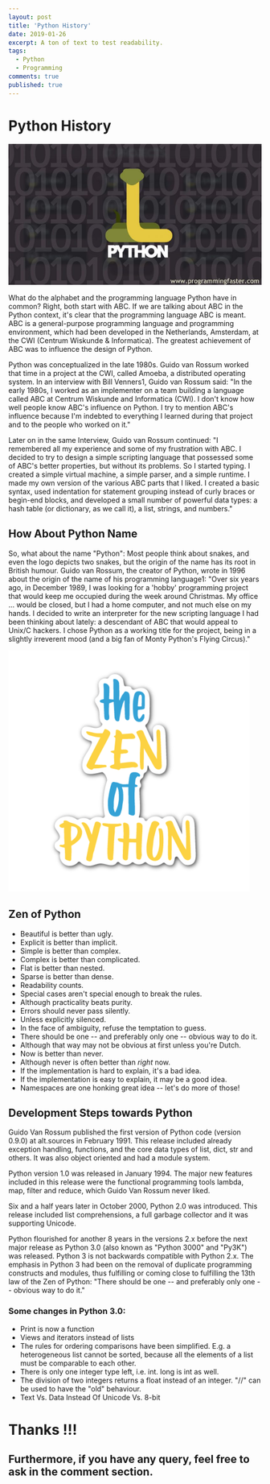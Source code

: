 ```yaml
---
layout: post
title: 'Python History'
date: 2019-01-26
excerpt: A ton of text to test readability.
tags:
  - Python
  - Programming
comments: true
published: true
---
```

# Python History

![](../img/python.jpg)
<br>

What do the alphabet and the programming language Python have in common? Right, both start with ABC. If we are talking about ABC in the Python context, it's clear that the programming language ABC is meant. ABC is a general-purpose programming language and programming environment, which had been developed in the Netherlands, Amsterdam, at the CWI (Centrum Wiskunde & Informatica). The greatest achievement of ABC was to influence the design of Python.

Python was conceptualized in the late 1980s. Guido van Rossum worked that time in a project at the CWI, called Amoeba, a distributed operating system. In an interview with Bill Venners1, Guido van Rossum said: "In the early 1980s, I worked as an implementer on a team building a language called ABC at Centrum Wiskunde and Informatica (CWI). I don't know how well people know ABC's influence on Python. I try to mention ABC's influence because I'm indebted to everything I learned during that project and to the people who worked on it."

Later on in the same Interview, Guido van Rossum continued: "I remembered all my experience and some of my frustration with ABC. I decided to try to design a simple scripting language that possessed some of ABC's better properties, but without its problems. So I started typing. I created a simple virtual machine, a simple parser, and a simple runtime. I made my own version of the various ABC parts that I liked. I created a basic syntax, used indentation for statement grouping instead of curly braces or begin-end blocks, and developed a small number of powerful data types: a hash table (or dictionary, as we call it), a list, strings, and numbers."

## How About Python Name

So, what about the name "Python": Most people think about snakes, and even the logo depicts two snakes, but the origin of the name has its root in British humour. Guido van Rossum, the creator of Python, wrote in 1996 about the origin of the name of his programming language1: "Over six years ago, in December 1989, I was looking for a 'hobby' programming project that would keep me occupied during the week around Christmas. My office ... would be closed, but I had a home computer, and not much else on my hands. I decided to write an interpreter for the new scripting language I had been thinking about lately: a descendant of ABC that would appeal to Unix/C hackers. I chose Python as a working title for the project, being in a slightly irreverent mood (and a big fan of Monty Python's Flying Circus)."

![](../img/zen_of_python.png)
<br>

## Zen of Python

- Beautiful is better than ugly.
- Explicit is better than implicit.
- Simple is better than complex.
- Complex is better than complicated.
- Flat is better than nested.
- Sparse is better than dense.
- Readability counts.
- Special cases aren't special enough to break the rules.
- Although practicality beats purity.
- Errors should never pass silently.
- Unless explicitly silenced.
- In the face of ambiguity, refuse the temptation to guess.
- There should be one -- and preferably only one -- obvious way to do it.
- Although that way may not be obvious at first unless you're Dutch.
- Now is better than never.
- Although never is often better than *right* now.
- If the implementation is hard to explain, it's a bad idea.
- If the implementation is easy to explain, it may be a good idea.
- Namespaces are one honking great idea -- let's do more of those!

## Development Steps towards Python

Guido Van Rossum published the first version of Python code (version 0.9.0) at alt.sources in February 1991. This release included already exception handling, functions, and the core data types of list, dict, str and others. It was also object oriented and had a module system.

Python version 1.0 was released in January 1994. The major new features included in this release were the functional programming tools lambda, map, filter and reduce, which Guido Van Rossum never liked.

Six and a half years later in October 2000, Python 2.0 was introduced. This release included list comprehensions, a full garbage collector and it was supporting Unicode.

Python flourished for another 8 years in the versions 2.x before the next major release as Python 3.0 (also known as "Python 3000" and "Py3K") was released. Python 3 is not backwards compatible with Python 2.x. The emphasis in Python 3 had been on the removal of duplicate programming constructs and modules, thus fulfilling or coming close to fulfilling the 13th law of the Zen of Python: "There should be one -- and preferably only one -- obvious way to do it."

### Some changes in Python 3.0:

- Print is now a function
- Views and iterators instead of lists
- The rules for ordering comparisons have been simplified. E.g. a heterogeneous list cannot be sorted, because all the elements of a list must be comparable to each other.
- There is only one integer type left, i.e. int. long is int as well.
- The division of two integers returns a float instead of an integer. "//" can be used to have the "old" behaviour.
- Text Vs. Data Instead Of Unicode Vs. 8-bit

# Thanks !!!

## Furthermore, if you have any query, feel free to ask in the comment section.

